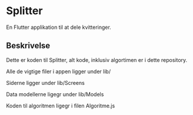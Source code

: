 # Splitter

En Flutter applikation til at dele kvitteringer.

## Beskrivelse

Dette er koden til Splitter, alt kode, inklusiv algortimen er i dette repository.

Alle de vigtige filer i appen ligger under lib/

Siderne ligger under lib/Screens

Data modellerne ligegr under lib/Models

Koden til algoritmen ligegr i filen Algoritme.js

